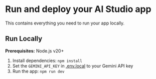 # Run and deploy your AI Studio app

This contains everything you need to run your app locally.

## Run Locally

**Prerequisites:**  Node.js v20+


1. Install dependencies:
   `npm install`
2. Set the `GEMINI_API_KEY` in [.env.local](.env.local) to your Gemini API key
3. Run the app:
   `npm run dev`
